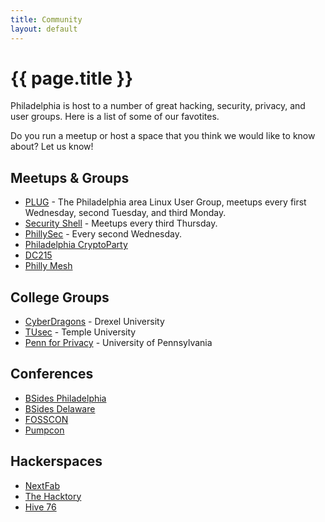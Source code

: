 ```yaml
--- 
title: Community
layout: default
---
```

# {{ page.title }}

Philadelphia is host to a number of great hacking, security, privacy, and user groups. Here is a list of some of our favotites.

Do you run a meetup or host a space that you think we would like to know about? Let us know!

## Meetups & Groups

* [PLUG](http://www.phillylinux.org/) - The Philadelphia area Linux User Group, meetups every first Wednesday, second Tuesday, and third Monday.
* [Security Shell](http://www.secshell.com/) - Meetups every third Thursday.
* [PhillySec](http://www.phillysec.com/) - Every second Wednesday.
* [Philadelphia CryptoParty](https://www.cryptoparty.in/philadelphia)
* [DC215](https://www.dc215.org/)
* [Philly Mesh](https://phillymesh.net)

## College Groups

* [CyberDragons](http://drexel.edu/cybersecurity/education/cyberdragons/) - Drexel University
* [TUsec](https://tusec.org/) - Temple University
* [Penn for Privacy](https://twitter.com/PennforPrivacy) - University of Pennsylvania


## Conferences

* [BSides Philadelphia](https://www.bsidesphilly.org/)
* [BSides Delaware](http://www.bsidesdelaware.com/)
* [FOSSCON](https://fosscon.us/)
* [Pumpcon](https://pumpcon.org/)

## Hackerspaces

* [NextFab](https://nextfab.com/)
* [The Hacktory](https://www.thehacktory.org/)
* [Hive 76](https://www.hive76.org/)
